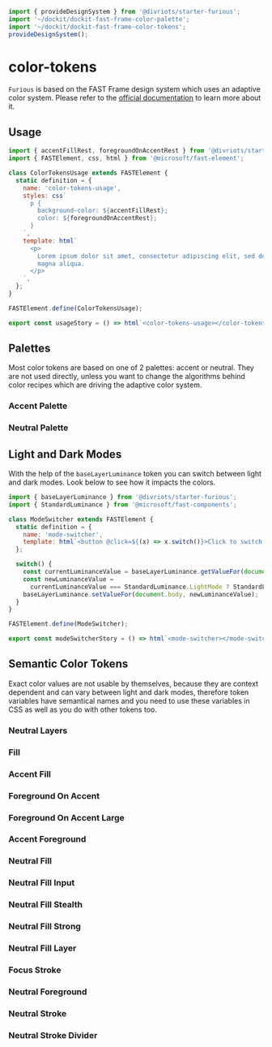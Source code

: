 ```js script
import { provideDesignSystem } from '@divriots/starter-furious';
import '~/dockit/dockit-fast-frame-color-palette';
import '~/dockit/dockit-fast-frame-color-tokens';
provideDesignSystem();
```

# color-tokens

`Furious` is based on the FAST Frame design system which uses an adaptive color system. Please refer to the [official documentation](https://www.fast.design/docs/design-systems/fast-frame/#adaptive-color-system) to learn more about it.

## Usage

```js preview-story
import { accentFillRest, foregroundOnAccentRest } from '@divriots/starter-furious';
import { FASTElement, css, html } from '@microsoft/fast-element';

class ColorTokensUsage extends FASTElement {
  static definition = {
    name: 'color-tokens-usage',
    styles: css`
      p {
        background-color: ${accentFillRest};
        color: ${foregroundOnAccentRest};
      }
    `,
    template: html`
      <p>
        Lorem ipsum dolor sit amet, consectetur adipiscing elit, sed do eiusmod tempor incididunt ut labore et dolore
        magna aliqua.
      </p>
    `,
  };
}

FASTElement.define(ColorTokensUsage);

export const usageStory = () => html`<color-tokens-usage></color-tokens-usage>`;
```

## Palettes

Most color tokens are based on one of 2 palettes: accent or neutral. They are not used directly, unless you want to change the algorithms behind color recipes which are driving the adaptive color system.

### Accent Palette

<dockit-fast-frame-color-palette type="accent"></dockit-fast-frame-color-palette>

### Neutral Palette

<dockit-fast-frame-color-palette type="neutral"></dockit-fast-frame-color-palette>

## Light and Dark Modes

With the help of the `baseLayerLuminance` token you can switch between light and dark modes. Look below to see how it impacts the colors.

```js preview-story
import { baseLayerLuminance } from '@divriots/starter-furious';
import { StandardLuminance } from '@microsoft/fast-components';

class ModeSwitcher extends FASTElement {
  static definition = {
    name: 'mode-switcher',
    template: html`<button @click=${(x) => x.switch()}>Click to switch the mode</button>`,
  };

  switch() {
    const currentLuminanceValue = baseLayerLuminance.getValueFor(document.body);
    const newLuminanceValue =
      currentLuminanceValue === StandardLuminance.LightMode ? StandardLuminance.DarkMode : StandardLuminance.LightMode;
    baseLayerLuminance.setValueFor(document.body, newLuminanceValue);
  }
}

FASTElement.define(ModeSwitcher);

export const modeSwitcherStory = () => html`<mode-switcher></mode-switcher>`;
```

## Semantic Color Tokens

Exact color values are not usable by themselves, because they are context dependent and can vary between light and dark modes, therefore token variables have semantical names and you need to use these variables in CSS as well as you do with other tokens too.

### Neutral Layers

<dockit-fast-frame-color-tokens tokens="neutralLayerCardContainer,neutralLayerFloating,neutralLayer1,neutralLayer2,neutralLayer3,neutralLayer4"></dockit-fast-frame-color-tokens>

### Fill

<dockit-fast-frame-color-tokens tokens="fillColor"></dockit-fast-frame-color-tokens>

### Accent Fill

<dockit-fast-frame-color-tokens tokens="accentFillRest,accentFillHover,accentFillActive,accentFillFocus"></dockit-fast-frame-color-tokens>

### Foreground On Accent

<dockit-fast-frame-color-tokens tokens="foregroundOnAccentRest,foregroundOnAccentHover,foregroundOnAccentActive,foregroundOnAccentFocus"></dockit-fast-frame-color-tokens>

### Foreground On Accent Large

<dockit-fast-frame-color-tokens tokens="foregroundOnAccentRestLarge,foregroundOnAccentHoverLarge,foregroundOnAccentActiveLarge,foregroundOnAccentFocusLarge"></dockit-fast-frame-color-tokens>

### Accent Foreground

<dockit-fast-frame-color-tokens tokens="accentForegroundRest,accentForegroundHover,accentForegroundActive,accentForegroundFocus"></dockit-fast-frame-color-tokens>

### Neutral Fill

<dockit-fast-frame-color-tokens tokens="neutralFillRest,neutralFillHover,neutralFillActive,neutralFillFocus"></dockit-fast-frame-color-tokens>

### Neutral Fill Input

<dockit-fast-frame-color-tokens tokens="neutralFillInputRest,neutralFillInputHover,neutralFillInputActive,neutralFillInputFocus"></dockit-fast-frame-color-tokens>

### Neutral Fill Stealth

<dockit-fast-frame-color-tokens tokens="neutralFillStealthRest,neutralFillStealthHover,neutralFillStealthActive,neutralFillStealthFocus"></dockit-fast-frame-color-tokens>

### Neutral Fill Strong

<dockit-fast-frame-color-tokens tokens="neutralFillStrongRest,neutralFillStrongHover,neutralFillStrongActive,neutralFillStrongFocus"></dockit-fast-frame-color-tokens>

### Neutral Fill Layer

<dockit-fast-frame-color-tokens tokens="neutralFillLayerRest"></dockit-fast-frame-color-tokens>

### Focus Stroke

<dockit-fast-frame-color-tokens tokens="focusStrokeOuter,focusStrokeInner"></dockit-fast-frame-color-tokens>

### Neutral Foreground

<dockit-fast-frame-color-tokens tokens="neutralForegroundRest,neutralForegroundHint"></dockit-fast-frame-color-tokens>

### Neutral Stroke

<dockit-fast-frame-color-tokens tokens="neutralStrokeRest,neutralStrokeHover,neutralStrokeActive,neutralStrokeFocus"></dockit-fast-frame-color-tokens>

### Neutral Stroke Divider

<dockit-fast-frame-color-tokens tokens="neutralStrokeDividerRest"></dockit-fast-frame-color-tokens>
